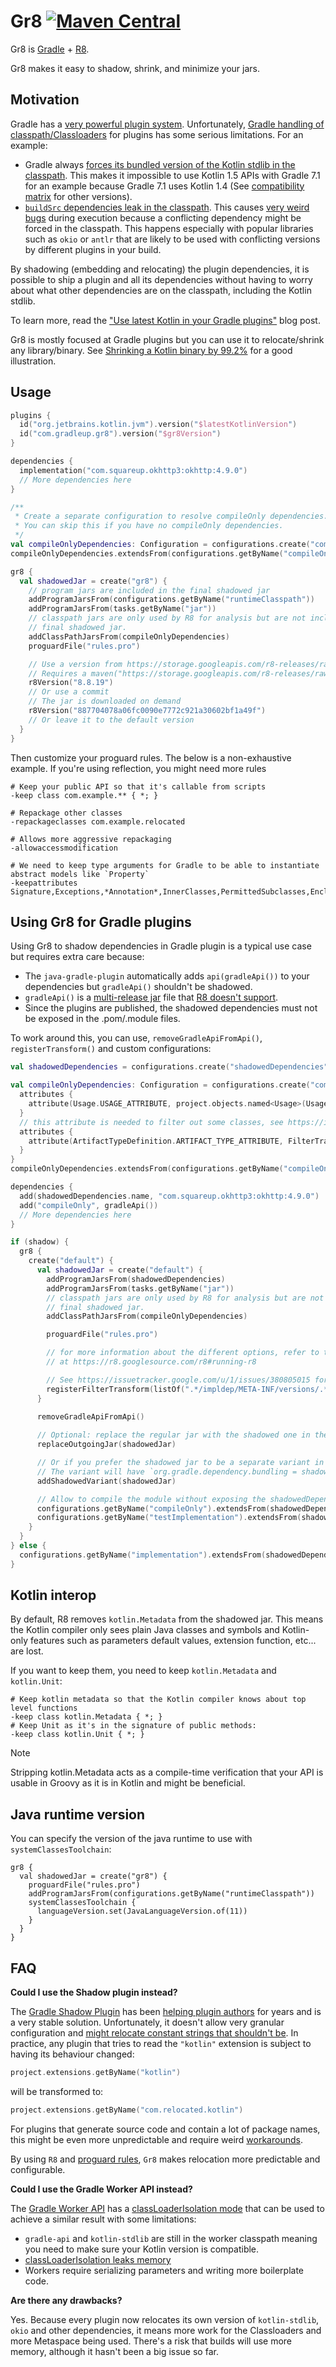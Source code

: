 # Gr8 [![Maven Central](https://img.shields.io/maven-central/v/com.gradleup/gr8-plugin?style=flat-square)](https://central.sonatype.com/namespace/com.gradleup)

Gr8 is [Gradle](https://gradle.org/) + [R8](https://r8.googlesource.com/r8). 

Gr8 makes it easy to shadow, shrink, and minimize your jars. 

## Motivation

Gradle has a [very powerful plugin system](https://r8.googlesource.com/r8). Unfortunately, [Gradle handling of classpath/Classloaders](https://dev.to/autonomousapps/build-compile-run-a-crash-course-in-classpaths-f4g) for plugins has some serious limitations. For an example:

* Gradle always [forces its bundled version of the Kotlin stdlib in the classpath](https://github.com/gradle/gradle/issues/16345). This makes it impossible to use Kotlin 1.5 APIs with Gradle 7.1 for an example because Gradle 7.1 uses Kotlin 1.4 (See [compatibility matrix](https://docs.gradle.org/current/userguide/compatibility.html) for other versions).
* [`buildSrc` dependencies leak in the classpath](https://github.com/gradle/gradle/issues/8301). This causes [very weird bugs](https://github.com/apollographql/apollo-android/issues/2939) during execution because a conflicting dependency might be forced in the classpath. This happens especially with popular libraries such as `okio` or `antlr` that are likely to be used with conflicting versions by different plugins in your build.

By shadowing (embedding and relocating) the plugin dependencies, it is possible to ship a plugin and all its dependencies without having to worry about what other dependencies are on the classpath, including the Kotlin stdlib.

To learn more, read the ["Use latest Kotlin in your Gradle plugins"](https://mbonnin.net/2021-11-12_use-latest-kotlin-in-your-gradle-plugins/) blog post.

Gr8 is mostly focused at Gradle plugins but you can use it to relocate/shrink any library/binary. See [Shrinking a Kotlin binary by 99.2%](https://jakewharton.com/shrinking-a-kotlin-binary/ ) for a good illustration.

## Usage

```kotlin
plugins {
  id("org.jetbrains.kotlin.jvm").version("$latestKotlinVersion")
  id("com.gradleup.gr8").version("$gr8Version")
}

dependencies {
  implementation("com.squareup.okhttp3:okhttp:4.9.0")
  // More dependencies here
}

/**
 * Create a separate configuration to resolve compileOnly dependencies.
 * You can skip this if you have no compileOnly dependencies. 
 */
val compileOnlyDependencies: Configuration = configurations.create("compileOnlyDependencies") 
compileOnlyDependencies.extendsFrom(configurations.getByName("compileOnly"))

gr8 {
  val shadowedJar = create("gr8") {
    // program jars are included in the final shadowed jar
    addProgramJarsFrom(configurations.getByName("runtimeClasspath"))
    addProgramJarsFrom(tasks.getByName("jar"))
    // classpath jars are only used by R8 for analysis but are not included in the
    // final shadowed jar.
    addClassPathJarsFrom(compileOnlyDependencies)
    proguardFile("rules.pro")

    // Use a version from https://storage.googleapis.com/r8-releases/raw
    // Requires a maven("https://storage.googleapis.com/r8-releases/raw") repository
    r8Version("8.8.19")
    // Or use a commit
    // The jar is downloaded on demand
    r8Version("887704078a06fc0090e7772c921a30602bf1a49f")
    // Or leave it to the default version 
  }
}
```

Then customize your proguard rules. The below is a non-exhaustive example. If you're using reflection, you might need more rules 

```
# Keep your public API so that it's callable from scripts
-keep class com.example.** { *; }

# Repackage other classes
-repackageclasses com.example.relocated

# Allows more aggressive repackaging 
-allowaccessmodification

# We need to keep type arguments for Gradle to be able to instantiate abstract models like `Property`
-keepattributes Signature,Exceptions,*Annotation*,InnerClasses,PermittedSubclasses,EnclosingMethod,Deprecated,SourceFile,LineNumberTable
```

## Using Gr8 for Gradle plugins 

Using Gr8 to shadow dependencies in Gradle plugin is a typical use case but requires extra care because:

* The `java-gradle-plugin` automatically adds `api(gradleApi())` to your dependencies but `gradleApi()` shouldn't be shadowed.
* `gradleApi()` is a [multi-release jar](https://docs.oracle.com/javase/10/docs/specs/jar/jar.html#multi-release-jar-files) file that [R8 doesn't support](https://issuetracker.google.com/u/1/issues/380805015).
* Since the plugins are published, the shadowed dependencies must not be exposed in the .pom/.module files.

To work around this, you can use, `removeGradleApiFromApi()`, `registerTransform()` and custom configurations:

```kotlin
val shadowedDependencies = configurations.create("shadowedDependencies")

val compileOnlyDependencies: Configuration = configurations.create("compileOnlyDependencies") {
  attributes {
    attribute(Usage.USAGE_ATTRIBUTE, project.objects.named<Usage>(Usage.JAVA_API))
  }
  // this attribute is needed to filter out some classes, see https://issuetracker.google.com/u/1/issues/380805015 
  attributes {
    attribute(ArtifactTypeDefinition.ARTIFACT_TYPE_ATTRIBUTE, FilterTransform.artifactType)
  }
}
compileOnlyDependencies.extendsFrom(configurations.getByName("compileOnly"))

dependencies {
  add(shadowedDependencies.name, "com.squareup.okhttp3:okhttp:4.9.0")
  add("compileOnly", gradleApi())
  // More dependencies here
}

if (shadow) {
  gr8 {
    create("default") {
      val shadowedJar = create("default") {
        addProgramJarsFrom(shadowedDependencies)
        addProgramJarsFrom(tasks.getByName("jar"))
        // classpath jars are only used by R8 for analysis but are not included in the
        // final shadowed jar.
        addClassPathJarsFrom(compileOnlyDependencies)

        proguardFile("rules.pro")

        // for more information about the different options, refer to their matching R8 documentation
        // at https://r8.googlesource.com/r8#running-r8

        // See https://issuetracker.google.com/u/1/issues/380805015 for why this is required
        registerFilterTransform(listOf(".*/impldep/META-INF/versions/.*"))
      }

      removeGradleApiFromApi()
      
      // Optional: replace the regular jar with the shadowed one in the publication
      replaceOutgoingJar(shadowedJar)

      // Or if you prefer the shadowed jar to be a separate variant in the default publication
      // The variant will have `org.gradle.dependency.bundling = shadowed`
      addShadowedVariant(shadowedJar)

      // Allow to compile the module without exposing the shadowedDependencies downstream
      configurations.getByName("compileOnly").extendsFrom(shadowedDependencies)
      configurations.getByName("testImplementation").extendsFrom(shadowedDependencies)
    }
  }
} else {
  configurations.getByName("implementation").extendsFrom(shadowedDependencies)
}
```

## Kotlin interop

By default, R8 removes `kotlin.Metadata` from the shadowed jar. This means the Kotlin compiler only sees plain Java classes and symbols and Kotlin-only features such as parameters default values, extension function, etc... are lost.

If you want to keep them, you need to keep `kotlin.Metadata` and `kotlin.Unit`:

```
# Keep kotlin metadata so that the Kotlin compiler knows about top level functions
-keep class kotlin.Metadata { *; }
# Keep Unit as it's in the signature of public methods:
-keep class kotlin.Unit { *; }
```

> [!NOTE]
> Stripping kotlin.Metadata acts as a compile-time verification that your API is usable in Groovy as it is in Kotlin and might be beneficial.

## Java runtime version

You can specify the version of the java runtime to use with `systemClassesToolchain`:

```
gr8 {
  val shadowedJar = create("gr8") {
    proguardFile("rules.pro")
    addProgramJarsFrom(configurations.getByName("runtimeClasspath"))
    systemClassesToolchain {
      languageVersion.set(JavaLanguageVersion.of(11))
    }
  }
}
```

## FAQ

**Could I use the Shadow plugin instead?**

The [Gradle Shadow Plugin](https://imperceptiblethoughts.com/shadow/) has been [helping plugin authors](https://www.alecstrong.com/posts/shading/) for years and is a very stable solution. Unfortunately, it doesn't allow very granular configuration and [might relocate constant strings that shouldn't be](https://github.com/johnrengelman/shadow/issues/232). In practice, any plugin that tries to read the `"kotlin"` extension is subject to having its behaviour changed:

```kotlin
project.extensions.getByName("kotlin")
```

will be transformed to:

```kotlin
project.extensions.getByName("com.relocated.kotlin")
```

For plugins that generate source code and contain a lot of package names, this might be even more unpredictable and require weird [workarounds](https://github.com/apollographql/apollo-android/blob/f72c3afd17655591aca90a6a118dbb7be9c50920/apollo-compiler/src/main/kotlin/com/apollographql/apollo/compiler/codegen/kotlin/OkioJavaTypeName.kt#L19).

By using `R8` and [proguard rules](https://www.guardsquare.com/manual/configuration/usage), `Gr8` makes relocation more predictable and configurable.

**Could I use the Gradle Worker API instead?** 

The [Gradle Worker API](https://docs.gradle.org/current/userguide/worker_api.html) has a [classLoaderIsolation mode](https://docs.gradle.org/current/kotlin-dsl/gradle/org.gradle.workers/-worker-executor/class-loader-isolation.html) that can be used to achieve a similar result with some limitations:
* `gradle-api` and `kotlin-stdlib` are still in the worker classpath meaning you need to make sure your Kotlin version is compatible.
* [classLoaderIsolation leaks memory](https://github.com/gradle/gradle/issues/18313)
* Workers require serializing parameters and writing more boilerplate code.

**Are there any drawbacks?**

Yes. Because every plugin now relocates its own version of `kotlin-stdlib`, `okio` and other dependencies, it means more work for the Classloaders and more Metaspace being used. There's a risk that builds will use more memory, although it hasn't been a big issue so far.

